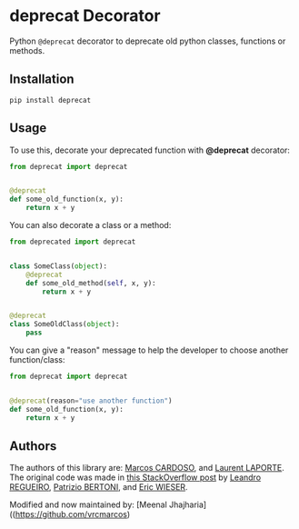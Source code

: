 # deprecat Decorator

Python ``@deprecat`` decorator to deprecate old python classes, functions or methods.

## Installation

```shell
pip install deprecat
```

## Usage

To use this, decorate your deprecated function with **@deprecat** decorator:

```python
from deprecat import deprecat


@deprecat
def some_old_function(x, y):
    return x + y
```

You can also decorate a class or a method:

```python
from deprecated import deprecat


class SomeClass(object):
    @deprecat
    def some_old_method(self, x, y):
        return x + y


@deprecat
class SomeOldClass(object):
    pass
```

You can give a "reason" message to help the developer to choose another function/class:

```python
from deprecat import deprecat


@deprecat(reason="use another function")
def some_old_function(x, y):
    return x + y
```

## Authors

The authors of this library are:
[Marcos CARDOSO](https://github.com/vrcmarcos), and
[Laurent LAPORTE](https://github.com/tantale).
The original code was made in [this StackOverflow post](https://stackoverflow.com/questions/2536307) by
[Leandro REGUEIRO](https://stackoverflow.com/users/1336250/leandro-regueiro),
[Patrizio BERTONI](https://stackoverflow.com/users/1315480/patrizio-bertoni), and
[Eric WIESER](https://stackoverflow.com/users/102441/eric).


Modified and now maintained by: [Meenal Jhajharia]((https://github.com/vrcmarcos) 
